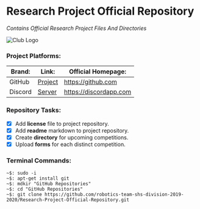 # Research Project Official Repository
_Contains Official Research Project Files And Directories_

![Club Logo](http://nako.000webhostapp.com/banner.png)

### Project Platforms:
Brand: | Link: | Official Homepage:
------------ | ------------ | ------------
GitHub | [Project](https://github.com/robotics-team-shs-division-2019-2020) | https://github.com
Discord | [Server](https://discord.gg/sWTvuZE) | https://discordapp.com

### Repository Tasks:
- [x] Add **license** file to project repository.
- [x] Add **readme** markdown to project repository.
- [x] Create **directory** for upcoming competitions.
- [x] Upload **forms** for each distinct competition.

### Terminal Commands:
``` text
~$: sudo -i
~$: apt-get install git
~$: mdkir "GitHub Repositories"
~$: cd "GitHub Repositories"
~$: git clone https://github.com/robotics-team-shs-division-2019-2020/Research-Project-Official-Repository.git
```
